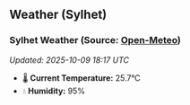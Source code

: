 ## Weather (Sylhet)

<!-- WEATHER-START -->
### Sylhet Weather (Source: [Open-Meteo](https://open-meteo.com))
_Updated: 2025-10-09 18:17 UTC_
* 🌡️ **Current Temperature:** 25.7°C
* 💧 **Humidity:** 95%
<!-- WEATHER-END -->































































